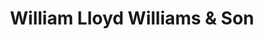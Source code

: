 ---
title: "William Lloyd Williams & Son"
url: /machynlleth/william-lloyd-williams-und-son/
shop: Metzgerei
---
